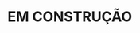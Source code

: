 <!-- <h1>Olá, eu sou Amanda! 👋</h1>
Bem-vindo ao meu perfil no GitHub! Sou uma estudante de Análise e Desenvolvimento de Sistemas em busca de juntar a Tecnologia futurista e a Ciência de nosso mundo mundano e incrível. Enquanto isso, continuo com o objetivo de criar soluções eficientes e escaláveis usando as melhores práticas e tecnologias modernas para a resolução de problemas simples e complexos. 
<br/>


  <h2>📊 GitHub Stats</h2> 
  <div>
  <img align="left" height="180" src="https://github-readme-stats.vercel.app/api?username=Amanyti&theme=shadow_green&hide_border=false&include_all_commits=true&count_private=true" />
  <img align="right" height="180" src="https://github-readme-stats.vercel.app/api/top-langs/?username=Amanyti&theme=shadow_green&hide_border=false&include_all_commits=true&count_private=true&layout=compact" />
  </div>

  <br/>

  <div >
     <img align="left" height="200" src="https://github-readme-streak-stats.herokuapp.com/?user=Amanyti&theme=shadow_green&hide_border=false"/> 
     <img height="200" src="https://github-contributor-stats.vercel.app/api?username=Amanyti&limit=5&theme=shadow_green&combine_all_yearly_contributions=true&hide_border=false"/>
  </div>



<br/>

  <h2>🛠️ Tecnologias e Ferramentas</h2> 
  <h3>Linguagens:</h3>
  <img src="https://cdn.jsdelivr.net/gh/devicons/devicon@latest/icons/c/c-original.svg" width="40" height="40" /><img src="https://cdn.jsdelivr.net/gh/devicons/devicon@latest/icons/csharp/csharp-original.svg"  width="40" height="40" /> <img loading="lazy" src="https://cdn.jsdelivr.net/gh/devicons/devicon/icons/java/java-original.svg" width="40" height="40"/><img src="https://cdn.jsdelivr.net/gh/devicons/devicon@latest/icons/python/python-original.svg" width="40" height="40" />
<img src="https://cdn.jsdelivr.net/gh/devicons/devicon@latest/icons/html5/html5-original.svg"  width="40" height="40" /><img src="https://cdn.jsdelivr.net/gh/devicons/devicon@latest/icons/css3/css3-original.svg"  width="40" height="40" /> <img src="https://cdn.jsdelivr.net/gh/devicons/devicon@latest/icons/azuresqldatabase/azuresqldatabase-original.svg"  width="40" height="40" /> 

 <h3>Bancos de Dados:</h3>
 
<img src="https://cdn.jsdelivr.net/gh/devicons/devicon@latest/icons/mysql/mysql-original-wordmark.svg" width="40" height="40" /> <img src="https://cdn.jsdelivr.net/gh/devicons/devicon@latest/icons/mariadb/mariadb-original-wordmark.svg"  width="40" height="40" /> 

<h3>Ferramentas de Estudo e Desenvolvimento:</h3>

<img loading="lazy" src="https://cdn.jsdelivr.net/gh/devicons/devicon/icons/git/git-original.svg" width="40" height="40"/>  <img src="https://cdn.jsdelivr.net/gh/devicons/devicon@latest/icons/canva/canva-original.svg"  width="40" height="40"/> <img src="https://cdn.jsdelivr.net/gh/devicons/devicon@latest/icons/notion/notion-original.svg"  width="40" height="40" />



<br/>

 <h3>✏️ Aprendizagens em andamento:</h3> 
<img src="https://cdn.jsdelivr.net/gh/devicons/devicon@latest/icons/php/php-original.svg"  width="40" height="40" /><img src="https://cdn.jsdelivr.net/gh/devicons/devicon@latest/icons/docker/docker-plain-wordmark.svg" height="40" />

<br>

---
[![](https://visitcount.itsvg.in/api?id=Amanyti&icon=5&color=6)](https://visitcount.itsvg.in)

Obrigada por visitar meu perfil! Sinta-se à vontade para entrar em contato para colaborações ou oportunidades de trabalho.

 -->

 <h1>EM CONSTRUÇÃO</h1>
